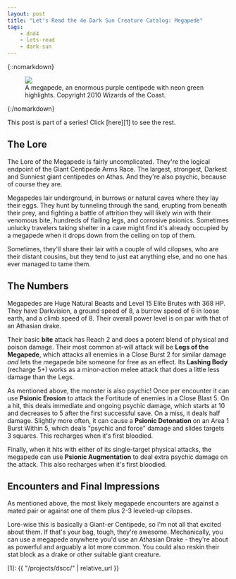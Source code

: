 ```yaml
---
layout: post
title: "Let's Read the 4e Dark Sun Creature Catalog: Megapede"
tags:
    - dnd4
    - lets-read
    - dark-sun
---
```


{::nomarkdown}
<figure class="center">
  <img src="{{ "/assets/wir-dscc-megapede.png" | absolute_url }}"/>
  <figcaption>
    A megapede, an enormous purple centipede with neon green highlights.
    Copyright 2010 Wizards of the Coast.
  </figcaption>
</figure>
{:/nomarkdown}

This post is part of a series! Click [here][1] to see the rest.

## The Lore

The Lore of the Megapede is fairly uncomplicated. They're the logical endpoint
of the Giant Centipede Arms Race. The largest, strongest, Darkest and Sunniest
giant centipedes on Athas. And they're also psychic, because of course they are.

Megapedes lair underground, in burrows or natural caves where they lay their
eggs. They hunt by tunneling through the sand, erupting from beneath their
prey, and fighting a battle of attrition they will likely win with their
venomous bite, hundreds of flailing legs, and corrosive psionics. Sometimes
unlucky travelers taking shelter in a cave might find it's already occupied by a
megapede when it drops down from the ceiling on top of them.

Sometimes, they'll share their lair with a couple of wild cilopses, who are
their distant cousins, but they tend to just eat anything else, and no one has
ever managed to tame them.

## The Numbers

Megapedes are Huge Natural Beasts and Level 15 Elite Brutes with 368 HP. They
have Darkvision, a ground speed of 8, a burrow speed of 6 in loose earth, and a
climb speed of 8. Their overall power level is on par with that of an Athasian
drake.

Their basic **bite** attack has Reach 2 and does a potent blend of physical and
poison damage. Their most common at-will attack will be **Legs of the
Megapede**, which attacks all enemies in a Close Burst 2 for similar damage
_and_ lets the megapede bite someone for free as an effect. Its **Lashing Body**
(recharge 5+) works as a minor-action melee attack that does a little less
damage than the Legs.

As mentioned above, the monster is also psychic! Once per encounter it can use
**Psionic Erosion** to attack the Fortitude of enemies in a Close Blast 5. On a
hit, this deals immediate and ongoing psychic damage, which starts at 10 and
decreases to 5 after the first successful save. On a miss, it deals half
damage. Slightly more often, it can cause a **Psionic Detonation** on an Area 1
Burst Within 5, which deals "psychic and force" damage and slides targets 3
squares. This recharges when it's first bloodied.

Finally, when it hits with either of its single-target physical attacks, the
megapede can use **Psionic Augmentation** to deal extra psychic damage on the
attack. This also recharges when it's first bloodied.

## Encounters and Final Impressions

As mentioned above, the most likely megapede encounters are against a mated pair
or against one of them plus 2-3 leveled-up cilopses.

Lore-wise this is basically a Giant-er Centipede, so I'm not all that excited
about them. If that's your bag, tough, they're awesome. Mechanically, you can
use a megapede anywhere you'd use an Athasian Drake - they're about as powerful
and arguably a lot more common. You could also reskin their stat block as a
drake or other suitable giant creature.


[1]: {{ "/projects/dscc/" | relative_url }}
